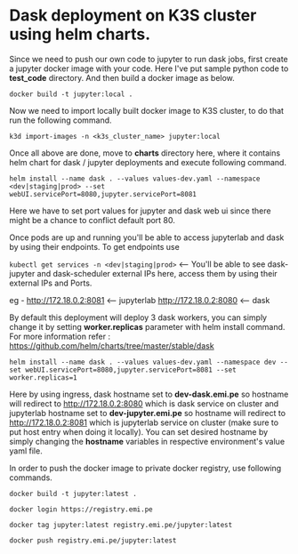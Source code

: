 # Dask deployment on K3S cluster using helm charts.

Since we need to push our own code to jupyter to run dask jobs, first create a jupyter docker image with your code. Here I've put sample python code to **test_code** directory. And then build a docker image as below.

`docker build -t jupyter:local .`

Now we need to import locally built docker image to K3S cluster, to do that run the following command.

`k3d import-images -n <k3s_cluster_name> jupyter:local`

Once all above are done, move to **charts** directory here, where it contains helm chart for dask / jupyter deployments and execute following command.

`helm install --name dask . --values values-dev.yaml --namespace <dev|staging|prod> --set webUI.servicePort=8080,jupyter.servicePort=8081`

Here we have to set port values for jupyter and dask web ui since there might be a chance to conflict default port 80.

Once pods are up and running you'll be able to access jupyterlab and dask by using their endpoints. To get endpoints use

`kubectl get services -n <dev|staging|prod>` <-- You'll be able to see dask-jupyter and dask-scheduler external IPs here, access them by using their external IPs and Ports.

eg - http://172.18.0.2:8081 <-- jupyterlab
     http://172.18.0.2:8080 <-- dask


By default this deployment will deploy 3 dask workers, you can simply change it by setting **worker.replicas** parameter with helm install command. For more information refer : https://github.com/helm/charts/tree/master/stable/dask

`helm install --name dask . --values values-dev.yaml --namespace dev --set webUI.servicePort=8080,jupyter.servicePort=8081 --set worker.replicas=1`

Here by using ingress, dask hostname set to **dev-dask.emi.pe** so hostname will redirect to http://172.18.0.2:8080 which is dask service on cluster and jupyterlab hostname set to **dev-jupyter.emi.pe** so hostname will redirect to http://172.18.0.2:8081 which is jupyterlab service on cluster (make sure to put host entry when doing it locally). You can set desired hostname by simply changing the **hostname** variables in respective environment's value yaml file.

In order to push the docker image to private docker registry, use following commands.

`docker build -t jupyter:latest .`

`docker login https://registry.emi.pe`

`docker tag jupyter:latest registry.emi.pe/jupyter:latest`

`docker push registry.emi.pe/jupyter:latest`